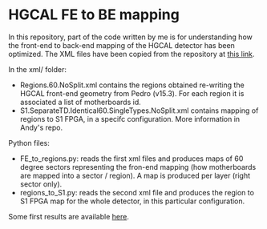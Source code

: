 # HGCAL FE to BE mapping
In this repository, part of the code written by me is for understanding how the front-end to back-end mapping of the HGCAL detector has been optimized. The XML files have been copied from the repository at [this link](https://gitlab.cern.ch/hgcal-tpg/mapping/-/tree/master/).

In the xml/ folder:
 - Regions.60.NoSplit.xml contains the regions obtained re-writing the HGCAL front-end geometry from Pedro (v15.3). For each region it is associated a list of motherboards id.
 - S1.SeparateTD.Identical60.SingleTypes.NoSplit.xml contains mapping of regions to S1 FPGA, in a specifc configuration. More information in Andy's repo.

Python files:
 - FE_to_regions.py: reads the first xml files and produces maps of 60 degree sectors representing the fron-end mapping (how motherboards are mapped into a sector / region). A map is produced per layer (right sector only).
 - regions_to_S1.py: reads the second xml file and produces the region to S1 FPGA map for the whole detector, in this particular configuration.

Some first results are available [here](https://mchiusi.web.cern.ch/BEmapping/).
